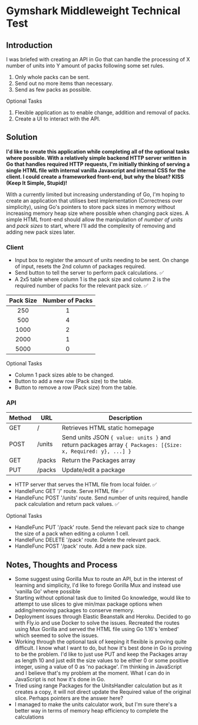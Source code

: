 # Gymshark Middleweight Technical Test

## Introduction

I was briefed with creating an API in Go that can handle the processing of X number of units into Y amount of packs following some set rules.

1. Only whole packs can be sent.
2. Send out no more items than necessary.
3. Send as few packs as possible.

Optional Tasks

1. Flexible application as to enable change, addition and removal of packs.
2. Create a UI to interact with the API.

## Solution

**I'd like to create this application while completing all of the optional tasks where possible. With a relatively simple backend HTTP server written in Go that handles required HTTP requests, I'm initially thinking of serving a single HTML file with internal vanilla Javascript and internal CSS for the client. I could create a frameworked front-end, but why the bloat? KISS (Keep It Simple, Stupid)!**

With a currently limited but increasing understanding of Go, I'm hoping to create an application that utilises best implementation (Correctness over simplicity), using Go's pointers to store pack sizes in memory without increasing memory heap size where possible when changing pack sizes. A simple HTML front-end should allow the manipulation of _number of units_ and _pack sizes_ to start, where I'll add the complexity of removing and adding new pack sizes later.

### Client

- Input box to register the amount of units needing to be sent. On change of input, resets the 2nd column of packages required.
- Send button to tell the server to perform pack calculations. ✅
- A 2x5 table where column 1 is the pack size and column 2 is the required number of packs for the relevant pack size. ✅

| Pack Size | Number of Packs |
| :-------: | :-------------: |
|    250    |        1        |
|    500    |        4        |
|   1000    |        2        |
|   2000    |        1        |
|   5000    |        0        |

Optional Tasks

- Column 1 pack sizes able to be changed.
- Button to add a new row (Pack size) to the table.
- Button to remove a row (Pack size) from the table.

### API

| Method | URL    | Description                                                                                                  |
| ------ | ------ | ------------------------------------------------------------------------------------------------------------ |
| GET    | /      | Retrieves HTML static homepage                                                                               |
| POST   | /units | Send units JSON `{ value: units }` and return packages array `{ Packages: [{Size: x, Required: y}, ...] }` |
| GET    | /packs | Return the Packages array                                                                                    |
| PUT    | /packs | Update/edit a package                                                                                        |

- HTTP server that serves the HTML file from local folder. ✅
- HandleFunc GET '/' route. Serve HTML file ✅
- HandleFunc POST '/units' route. Send number of units required, handle pack calculation and return pack values. ✅

Optional Tasks

- HandleFunc PUT '/pack' route. Send the relevant pack size to change the size of a pack when editing a column 1 cell.
- HandleFunc DELETE '/pack' route. Delete the relevant pack.
- HandleFunc POST '/pack' route. Add a new pack size.

## Notes, Thoughts and Process

- Some suggest using Gorilla Mux to route an API, but in the interest of learning and simplicity, I'd like to forego Gorilla Mux and instead use 'vanilla Go' where possible
- Starting without optional task due to limited Go knowledge, would like to attempt to use slices to give min/max package options when adding/removing packages to conserve memory.
- Deployment issues through Elastic Beanstalk and Heroku. Decided to go with Fly.io and use Docker to solve the issues. Recreated the routes using Mux Gorilla and served the HTML file using Go 1.16's 'embed' which seemed to solve the issues.
- Working through the optional task of keeping it flexible is proving quite difficult. I know what I want to do, but how it's best done in Go is proving to be the problem. I'd like to just use PUT and keep the Packages array as length 10 and just edit the size values to be either 0 or some positive integer, using a value of 0 as 'no package'. I'm thinking in JavaScript and I believe that's my problem at the moment. What I can do in JavaScript is not how it's done in Go.
- Tried using range Packages for the UnitsHandler calculation but as it creates a copy, it will not direct update the Required value of the original slice. Perhaps pointers are the answer here?
- I managed to make the units calculator work, but I'm sure there's a better way in terms of memory heap efficiency to complete the calculations
